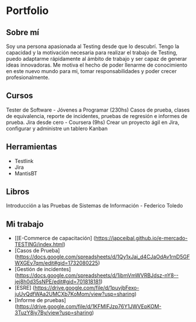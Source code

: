 # Portfolio
## Sobre mí
Soy una persona apasionada al Testing desde que lo descubrí. Tengo la capacidad y la motivación necesaria para realizar el trabajo de Testing, puedo adaptarme rápidamente al ámbito de trabajo y ser capaz de generar ideas innovadoras. Me motiva el hecho de poder llenarme de conocimiento en este nuevo mundo para mi, tomar responsabilidades y poder crecer profesionalmente.

## Cursos
Tester de Software - Jóvenes a Programar (230hs)
Casos de prueba, clases de equivalencia, reporte de incidentes, pruebas de regresión e informes de prueba.
Jira desde cero - Coursera (9hs)
Crear un proyecto ágil en Jira, configurar y administre un tablero Kanban

## Herramientas
* Testlink
* Jira
* MantisBT

## Libros
Introducción a las Pruebas de Sistemas de Información - Federico Toledo

## Mi trabajo
  * [[E-Commerce de capacitación] (https://japceibal.github.io/e-mercado-TESTING/index.html)
  * [Casos de Prueba] (https://docs.google.com/spreadsheets/d/1Qy1xJai_d4CJaOdAv1rnD5GFWXGEv7qm/edit#gid=1732080225)
  * [Gestión de incidentes] (https://docs.google.com/spreadsheets/d/1ibmVmWVRBJdsz-nY8--jej8h0d35sNPE/edit#gid=701818181)
  * [ESRE] (https://drive.google.com/file/d/1puvjbFexo-juUvQdfWAa2UMCXb7KoMom/view?usp=sharing)
  * [Informe de pruebas] (https://drive.google.com/file/d/1KFMIFJzp76Y1JWVEpKOM-3TuzY8iy7By/view?usp=sharing)
